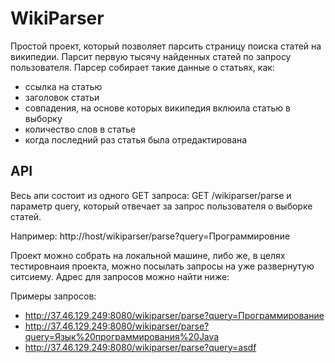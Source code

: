 # WikiParser
Простой проект, который позволяет парсить страницу поиска статей на википедии. Парсит первую тысячу найденных статей по запросу пользователя.
Парсер собирает такие данные о статьях, как:
  - ссылка на статью
  - заголовок статьи
  - совпадения, на основе которых википедия вклюила статью в выборку
  - количество слов в статье
  - когда последний раз статья была отредактирована

## API
Весь апи состоит из одного GET запроса:
  GET /wikiparser/parse
  и параметр query, который отвечает за запрос пользователя о выборке статей.

  Например: http://host/wikiparser/parse?query=Программировние

Проект можно собрать на локальной машине, либо же, в целях тестировнаия проекта, можно посылать запросы на уже развернутую ситсиему. Адрес для запросов можно найти ниже:

Примеры запросов:
  - http://37.46.129.249:8080/wikiparser/parse?query=Программирование
  - http://37.46.129.249:8080/wikiparser/parse?query=Язык%20программирования%20Java
  - http://37.46.129.249:8080/wikiparser/parse?query=asdf
